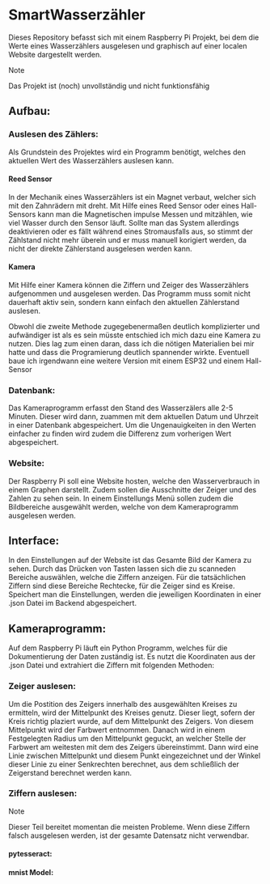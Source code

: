 # SmartWasserzähler
Dieses Repository befasst sich mit einem Raspberry Pi Projekt, bei dem die Werte eines Wasserzählers ausgelesen und graphisch auf einer localen Website dargestellt werden. 

>[!NOTE]
> Das Projekt ist (noch) unvollständig und nicht funktionsfähig

## Aufbau:
 ### Auslesen des Zählers:
 
 Als Grundstein des Projektes wird ein Programm benötigt, welches den aktuellen Wert des Wasserzählers auslesen kann.
 
 #### Reed Sensor 
 In der Mechanik eines Wasserzählers ist ein Magnet verbaut, welcher sich mit den Zahnrädern mit dreht. Mit Hilfe eines Reed Sensor oder eines Hall-Sensors kann man die Magnetischen impulse Messen und mitzählen, wie viel Wasser durch den Sensor läuft. Sollte man das System allerdings deaktivieren oder es fällt während eines Stromausfalls aus, so stimmt der Zählstand nicht mehr überein und er muss manuell korigiert werden, da nicht der direkte Zählerstand ausgelesen werden kann. 

 #### Kamera
 Mit Hilfe einer Kamera können die Ziffern und Zeiger des Wasserzählers aufgenommen und ausgelesen werden. Das Programm muss somit nicht dauerhaft aktiv sein, sondern kann einfach den aktuellen Zählerstand auslesen. 

Obwohl die zweite Methode zugegebenermaßen deutlich komplizierter und aufwändiger ist als es sein müsste entschied ich mich dazu eine Kamera zu nutzen. Dies lag zum einen daran, dass ich die nötigen Materialien bei mir hatte und dass die Programierung deutlich spannender wirkte. Eventuell baue ich irgendwann eine weitere Version mit einem ESP32 und einem Hall-Sensor

### Datenbank: 

Das Kameraprogramm erfasst den Stand des Wasserzälers alle 2-5 Minuten. Dieser wird dann, zuammen mit dem aktuellen Datum und Uhrzeit in einer Datenbank abgespeichert. Um die Ungenauigkeiten in den Werten einfacher zu finden wird zudem die Differenz zum vorherigen Wert abgespeichert. 

### Website: 
Der Raspberry Pi soll eine Website hosten, welche den Wasserverbrauch in einem Graphen darstellt. Zudem sollen die Ausschnitte der Zeiger und des Zahlen zu sehen sein. 
In einem Einstellungs Menü sollen zudem die Bildbereiche ausgewählt werden, welche von dem Kameraprogramm ausgelesen werden. 

## Interface: 
In den Einstellungen auf der Website ist das Gesamte Bild der Kamera zu sehen. Durch das Drücken von Tasten lassen sich die zu scanneden Bereiche auswählen, welche die Ziffern anzeigen. Für die tatsächlichen Ziffern sind diese Bereiche Rechtecke, für die Zeiger sind es Kreise.
Speichert man die Einstellungen, werden die jeweiligen Koordinaten in einer .json Datei im Backend abgespeichert. 

## Kameraprogramm:
Auf dem Raspberry Pi läuft ein Python Programm, welches für die Dokumentierung der Daten zuständig ist. Es nutzt die Koordinaten aus der .json Datei und extrahiert die Ziffern mit folgenden Methoden:

### Zeiger auslesen:
Um die Postition des Zeigers innerhalb des ausgewählten Kreises zu ermitteln, wird der Mittelpunkt des Kreises genutz. Dieser liegt, sofern der Kreis richtig plaziert wurde, auf dem Mittelpunkt des Zeigers. Von diesem Mittelpunkt wird der Farbwert entnommen. Danach wird in einem Festgelegten Radius um den Mittelpunkt geguckt, an welcher Stelle der Farbwert am weitesten mit dem des Zeigers übereinstimmt. Dann wird eine Linie zwischen Mittelpunkt und diesem Punkt eingezeichnet und der Winkel dieser Linie zu einer Senkrechten berechnet, aus dem schließlich der Zeigerstand berechnet werden kann. 

### Ziffern auslesen: 
>[!NOTE]
> Dieser Teil bereitet momentan die meisten Probleme. Wenn diese Ziffern falsch ausgelesen werden, ist der gesamte Datensatz nicht verwendbar. 

#### pytesseract:


#### mnist Model:
